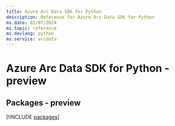 ```yaml
---
title: Azure Arc Data SDK for Python
description: Reference for Azure Arc Data SDK for Python
ms.date: 02/07/2024
ms.topic: reference
ms.devlang: python
ms.service: arcdata
---
```

# Azure Arc Data SDK for Python - preview
## Packages - preview
[!INCLUDE [packages](arc-data-index.md)]